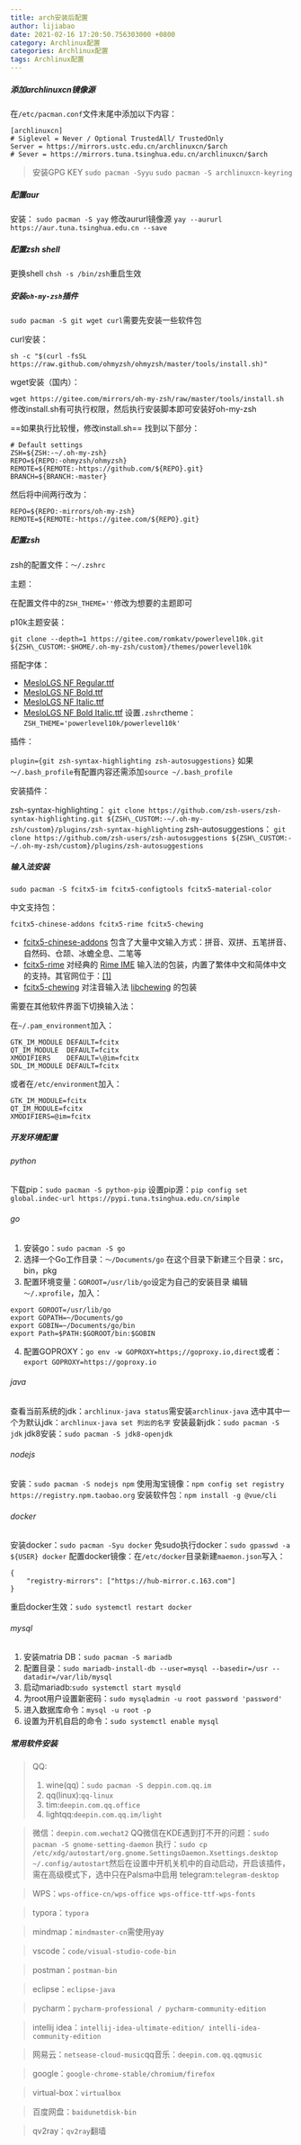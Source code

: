 ```yaml
---
title: arch安装后配置
author: lijiabao
date: 2021-02-16 17:20:50.756303000 +0800
category: Archlinux配置
categories: Archlinux配置
tags: Archlinux配置
---
```

##### 添加archlinuxcn镜像源

在`/etc/pacman.conf`文件末尾中添加以下内容：
```
[archlinuxcn]
# Siglevel = Never / Optional TrustedAll/ TrustedOnly
Server = https://mirrors.ustc.edu.cn/archlinuxcn/$arch
# Sever = https://mirrors.tuna.tsinghua.edu.cn/archlinuxcn/$arch
```

> 安装GPG KEY
> `sudo pacman -Syyu`
> `sudo pacman -S archlinuxcn-keyring`


##### 配置aur

安装：
`sudo pacman -S yay`
修改aururl镜像源
`yay --aururl https://aur.tuna.tsinghua.edu.cn --save` 


##### 配置zsh shell

更换shell
`chsh -s /bin/zsh`重启生效

##### 安装`oh-my-zsh`插件

`sudo pacman -S git wget curl`需要先安装一些软件包

curl安装：

`sh -c "$(curl -fsSL https://raw.github.com/ohmyzsh/ohmyzsh/master/tools/install.sh)"`

wget安装（国内）：

`wget https://gitee.com/mirrors/oh-my-zsh/raw/master/tools/install.sh`
修改install.sh有可执行权限，然后执行安装脚本即可安装好oh-my-zsh

==如果执行比较慢，修改install.sh==
找到以下部分：
```
# Default settings
ZSH=${ZSH:-~/.oh-my-zsh}
REPO=${REPO:-ohmyzsh/ohmyzsh}
REMOTE=${REMOTE:-https://github.com/${REPO}.git}
BRANCH=${BRANCH:-master}
```
然后将中间两行改为：
```
REPO=${REPO:-mirrors/oh-my-zsh}
REMOTE=${REMOTE:-https://gitee.com/${REPO}.git}
```

##### 配置zsh

zsh的配置文件：`～/.zshrc`

主题：

在配置文件中的`ZSH_THEME=''`修改为想要的主题即可

p10k主题安装：

`git clone --depth=1 https://gitee.com/romkatv/powerlevel10k.git ${ZSH\_CUSTOM:-$HOME/.oh-my-zsh/custom}/themes/powerlevel10k`

搭配字体：
-   [MesloLGS NF Regular.ttf](https://github.com/romkatv/powerlevel10k-media/raw/master/MesloLGS%20NF%20Regular.ttf)
-   [MesloLGS NF Bold.ttf](https://github.com/romkatv/powerlevel10k-media/raw/master/MesloLGS%20NF%20Bold.ttf)
-   [MesloLGS NF Italic.ttf](https://github.com/romkatv/powerlevel10k-media/raw/master/MesloLGS%20NF%20Italic.ttf)
-   [MesloLGS NF Bold Italic.ttf](https://github.com/romkatv/powerlevel10k-media/raw/master/MesloLGS%20NF%20Bold%20Italic.ttf)
设置`.zshrc`theme：`ZSH_THEME='powerlevel10k/powerlevel10k'`

插件：

`plugin={git zsh-syntax-highlighting zsh-autosuggestions}`
如果`～/.bash_profile`有配置内容还需添加`source ~/.bash_profile`

安装插件：

zsh-syntax-highlighting：
`git clone https://github.com/zsh-users/zsh-syntax-highlighting.git ${ZSH\_CUSTOM:-~/.oh-my-zsh/custom}/plugins/zsh-syntax-highlighting`
zsh-autosuggestions：
`git clone https://github.com/zsh-users/zsh-autosuggestions ${ZSH\_CUSTOM:-~/.oh-my-zsh/custom}/plugins/zsh-autosuggestions`


##### 输入法安装

`sudo pacman -S fcitx5-im fcitx5-configtools fcitx5-material-color`

中文支持包：

`fcitx5-chinese-addons fcitx5-rime fcitx5-chewing`
-   [fcitx5-chinese-addons](https://archlinux.org/packages/?name=fcitx5-chinese-addons) 包含了大量中文输入方式：拼音、双拼、五笔拼音、自然码、仓颉、冰蟾全息、二笔等
-   [fcitx5-rime](https://archlinux.org/packages/?name=fcitx5-rime) 对经典的 [Rime IME](https://wiki.archlinux.org/index.php/Rime_IME "Rime IME") 输入法的包装，内置了繁体中文和简体中文的支持。其官网位于：[\[1\]](https://rime.im/)
-   [fcitx5-chewing](https://archlinux.org/packages/?name=fcitx5-chewing) 对注音输入法 [libchewing](https://archlinux.org/packages/?name=libchewing) 的包装

需要在其他软件界面下切换输入法：

在`~/.pam_environment`加入：
```
GTK_IM_MODULE DEFAULT=fcitx
QT_IM_MODULE  DEFAULT=fcitx
XMODIFIERS    DEFAULT=\@im=fcitx
SDL_IM_MODULE DEFAULT=fcitx
```
或者在`/etc/environment`加入：
```
GTK_IM_MODULE=fcitx
QT_IM_MODULE=fcitx
XMODIFIERS=@im=fcitx
```


##### 开发环境配置

###### python
下载pip：`sudo pacman -S python-pip`
设置pip源：`pip config set global.indec-url https://pypi.tuna.tsinghua.edu.cn/simple`

###### go
1. 安装go：`sudo pacman -S go`
2. 选择一个Go工作目录：`～/Documents/go`
在这个目录下新建三个目录：src，bin，pkg
3. 配置环境变量：`GOROOT=/usr/lib/go`设定为自己的安装目录
编辑`～/.xprofile`，加入：
```
export GOROOT=/usr/lib/go
export GOPATH=~/Documents/go
export GOBIN=~/Documents/go/bin
export Path=$PATH:$GOROOT/bin:$GOBIN
```
4. 配置GOPROXY：`go env -w GOPROXY=https;//goproxy.io,direct`或者：`export GOPROXY=https://goproxy.io`

###### java
查看当前系统的jdk：`archlinux-java status`需安装`archlinux-java`
选中其中一个为默认jdk：`archlinux-java set 列出的名字`
安装最新jdk：`sudo pacman -S jdk`
jdk8安装：`sudo pacman -S jdk8-openjdk`

###### nodejs
安装：`sudo pacman -S nodejs npm`
使用淘宝镜像：`npm config set registry https://registry.npm.taobao.org`
安装软件包：`npm install -g @vue/cli`

###### docker
安装docker：`sudo pacman -Syu docker`
免sudo执行docker：`sudo gpasswd -a ${USER} docker`
配置docker镜像：在`/etc/docker`目录新建`maemon.json`写入：
```
{
	"registry-mirrors": ["https://hub-mirror.c.163.com"]
}
```
重启docker生效：`sudo systemctl restart docker`


###### mysql
1. 安装matria DB：`sudo pacman -S mariadb`
2. 配置目录：`sudo mariadb-install-db --user=mysql --basedir=/usr --datadir=/var/lib/mysql`
3. 启动mariadb:`sudo systemctl start mysqld`
4. 为root用户设置新密码：`sudo mysqladmin -u root password 'password'`
5. 进入数据库命令：`mysql -u root -p`
6. 设置为开机自启的命令：`sudo systemctl enable mysql`



##### 常用软件安装
> QQ:
> 1. wine(qq)：`sudo pacman -S deppin.com.qq.im`
> 2. qq(linux):`qq-linux`
> 3. tim:`deepin.com.qq.office`
> 4. lightqq:`deepin.com.qq.im/light`

>微信：`deepin.com.wechat2`
QQ微信在KDE遇到打不开的问题：`sudo pacman -S gnome-setting-daemon`
执行：`sudo cp /etc/xdg/autostart/org.gnome.SettingsDaemon.Xsettings.desktop ~/.config/autostart`然后在设置中开机关机中的自动启动，开启该插件，需在高级模式下，选中只在Palsma中启用
> telegram:`telegram-desktop`

> WPS：`wps-office-cn/wps-office wps-office-ttf-wps-fonts`

> typora：`typora`

> mindmap：`mindmaster-cn`需使用yay

> vscode：`code/visual-studio-code-bin`

> postman：`postman-bin`

> eclipse：`eclipse-java`

> pycharm：`pycharm-professional / pycharm-community-edition`

> intellij idea：`intellij-idea-ultimate-edition/ intelli-idea-community-edition`

> 网易云：`netsease-cloud-music`qq音乐：`deepin.com.qq.qqmusic`

> google：`google-chrome-stable/chromium/firefox`

> virtual-box：`virtualbox`

> 百度网盘：`baidunetdisk-bin`

> qv2ray：`qv2ray`翻墙